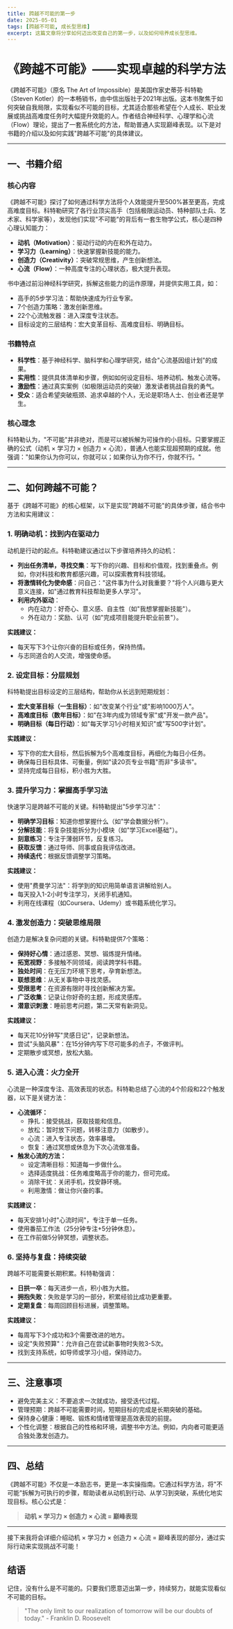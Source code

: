 ```yaml
---
title: 跨越不可能的第一步
date: 2025-05-01
tags: [跨越不可能, 成长型思维]
excerpt: 这篇文章将分享如何迈出改变自己的第一步，以及如何培养成长型思维。
---
```


# 《跨越不可能》——实现卓越的科学方法

《跨越不可能》（原名 The Art of Impossible）是美国作家史蒂芬·科特勒（Steven Kotler）的一本畅销书，由中信出版社于2021年出版。这本书聚焦于如何突破自我局限，实现看似不可能的目标，尤其适合那些希望在个人成长、职业发展或挑战高难度任务时大幅提升效能的人。作者结合神经科学、心理学和心流（Flow）理论，提出了一套系统化的方法，帮助普通人实现巅峰表现。以下是对书籍的介绍以及如何实践"跨越不可能"的具体建议。

---

## 一、书籍介绍

### 核心内容

《跨越不可能》探讨了如何通过科学方法将个人效能提升至500%甚至更高，完成高难度目标。科特勒研究了各行业顶尖高手（包括极限运动员、特种部队士兵、艺术家、科学家等），发现他们实现"不可能"的背后有一套生物学公式，核心是四种心理认知能力：

- **动机（Motivation）**：驱动行动的内在和外在动力。
- **学习力（Learning）**：快速掌握新技能的能力。
- **创造力（Creativity）**：突破常规思维，产生创新想法。
- **心流（Flow）**：一种高度专注的心理状态，极大提升表现。

书中通过前沿神经科学研究，拆解这些能力的运作原理，并提供实用工具，如：

- 高手的5步学习法：帮助快速成为行业专家。
- 7个创造力策略：激发创新思维。
- 22个心流触发器：进入深度专注状态。
- 目标设定的三层结构：宏大变革目标、高难度目标、明确目标。

### 书籍特点

- **科学性**：基于神经科学、脑科学和心理学研究，结合"心流基因组计划"的成果。
- **实用性**：提供具体清单和步骤，例如如何设定目标、培养动机、触发心流等。
- **激励性**：通过真实案例（如极限运动员的突破）激发读者挑战自我的勇气。
- **受众**：适合希望突破瓶颈、追求卓越的个人，无论是职场人士、创业者还是学生。

### 核心理念

科特勒认为，"不可能"并非绝对，而是可以被拆解为可操作的小目标。只要掌握正确的公式（动机 × 学习力 × 创造力 × 心流），普通人也能实现超预期的成就。他强调："如果你认为你可以，你就可以；如果你认为你不行，你就不行。"

---

## 二、如何跨越不可能？

基于《跨越不可能》的核心框架，以下是实现"跨越不可能"的具体步骤，结合书中方法和实用建议：

### 1. 明确动机：找到内在驱动力

动机是行动的起点。科特勒建议通过以下步骤培养持久的动机：

- **列出任务清单，寻找交集**：写下你的兴趣、目标和价值观，找到重叠点。例如，你对科技和教育都感兴趣，可以探索教育科技领域。
- **将激情转化为使命感**：问自己："这件事为什么对我重要？"将个人兴趣与更大意义连接，如"通过教育科技帮助更多人学习"。
- **利用内外驱动**：
  - 内在动力：好奇心、意义感、自主性（如"我想掌握新技能"）。
  - 外在动力：奖励、认可（如"完成项目能提升职业前景"）。

**实践建议：**
- 每天写下3个让你兴奋的目标或任务，保持热情。
- 与志同道合的人交流，增强使命感。

### 2. 设定目标：分层规划

科特勒提出目标设定的三层结构，帮助你从长远到短期规划：

- **宏大变革目标（一生目标）**：如"改变某个行业"或"影响1000万人"。
- **高难度目标（数年目标）**：如"在3年内成为领域专家"或"开发一款产品"。
- **明确目标（每日行动）**：如"每天学习1小时相关知识"或"写500字计划"。

**实践建议：**
- 写下你的宏大目标，然后拆解为5个高难度目标，再细化为每日小任务。
- 确保每日目标具体、可衡量，例如"读20页专业书籍"而非"多读书"。
- 坚持完成每日目标，积小胜为大胜。

### 3. 提升学习力：掌握高手学习法

快速学习是跨越不可能的关键。科特勒提出"5步学习法"：

- **明确学习目标**：知道你想掌握什么（如"学会数据分析"）。
- **分解技能**：将复杂技能拆分为小模块（如"学习Excel基础"）。
- **刻意练习**：专注于薄弱环节，反复练习。
- **获取反馈**：通过导师、同事或自我评估改进。
- **持续迭代**：根据反馈调整学习策略。

**实践建议：**
- 使用"费曼学习法"：将学到的知识用简单语言讲解给别人。
- 每天投入1-2小时专注学习，关闭手机通知。
- 利用在线课程（如Coursera、Udemy）或书籍系统化学习。

### 4. 激发创造力：突破思维局限

创造力是解决复杂问题的关键。科特勒提供7个策略：

- **保持好心情**：通过感恩、冥想、锻炼提升情绪。
- **拓宽视野**：多接触不同领域，阅读跨学科书籍。
- **独处时间**：在无压力环境下思考，孕育新想法。
- **联想思维**：从无关事物中寻找灵感。
- **受限思考**：在资源有限时寻找创新解决方案。
- **广泛收集**：记录让你好奇的主题，形成灵感库。
- **潜意识刺激**：睡前思考问题，第二天常有新洞见。

**实践建议：**
- 每天花10分钟写"灵感日记"，记录新想法。
- 尝试"头脑风暴"：在15分钟内写下尽可能多的点子，不做评判。
- 定期散步或冥想，放松大脑。

### 5. 进入心流：火力全开

心流是一种深度专注、高效表现的状态。科特勒总结了心流的4个阶段和22个触发器，以下是关键方法：

- **心流循环：**
  - 挣扎：接受挑战，获取技能和信息。
  - 放松：暂时放下问题，转移注意力（如散步）。
  - 心流：进入专注状态，效率暴增。
  - 恢复：通过冥想或休息为下次心流做准备。
- **触发心流的方法：**
  - 设定清晰目标：知道每一步做什么。
  - 选择适度挑战：任务难度略高于你的能力，但可完成。
  - 消除干扰：关闭手机，找安静环境。
  - 利用激情：做让你兴奋的事。

**实践建议：**
- 每天安排1小时"心流时间"，专注于单一任务。
- 使用番茄工作法（25分钟专注+5分钟休息）。
- 在工作前做5分钟冥想，调整状态。

### 6. 坚持与复盘：持续突破

跨越不可能需要长期积累。科特勒强调：

- **日拱一卒**：每天进步一点，积小胜为大胜。
- **拥抱失败**：失败是学习的一部分，积累经验比成功更重要。
- **定期复盘**：每周回顾目标进展，调整策略。

**实践建议：**
- 每周写下3个成功和3个需要改进的地方。
- 设定"失败预算"：允许自己在尝试新事物时失败3-5次。
- 找到支持系统，如导师或学习小组，保持动力。

---

## 三、注意事项

- 避免完美主义：不要追求一次就成功，接受迭代过程。
- 管理预期：跨越不可能需要时间，短期目标的完成是长期突破的基础。
- 保持身心健康：睡眠、锻炼和情绪管理是高效表现的前提。
- 个性化调整：根据自己的性格和环境，调整书中方法。例如，内向者可能更适合独处激发创造力。

---

## 四、总结

《跨越不可能》不仅是一本励志书，更是一本实操指南。它通过科学方法，将"不可能"拆解为可执行的步骤，帮助读者从动机到行动、从学习到突破，系统化地实现目标。核心公式是：

> **动机 × 学习力 × 创造力 × 心流 = 巅峰表现**

---

接下来我将会详细介绍动机 × 学习力 × 创造力 × 心流 = 巅峰表现的部分，通过实际行动来实现挑战不可能！

## 结语

记住，没有什么是不可能的。只要我们愿意迈出第一步，持续努力，就能实现看似不可能的目标。

> "The only limit to our realization of tomorrow will be our doubts of today." - Franklin D. Roosevelt 